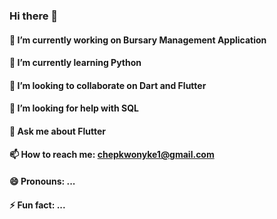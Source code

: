 ### Hi there 👋

 #### 🔭 I’m currently working on Bursary Management Application
 #### 🌱 I’m currently learning Python
 #### 👯 I’m looking to collaborate on Dart and Flutter
 #### 🤔 I’m looking for help with SQL
 #### 💬 Ask me about Flutter
 #### 📫 How to reach me: chepkwonyke1@gmail.com
 #### 😄 Pronouns: ...
 #### ⚡ Fun fact: ...

